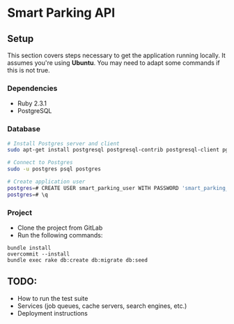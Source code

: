 # Smart Parking API

## Setup

This section covers steps necessary to get the application running locally.
It assumes you're using **Ubuntu**. You may need to adapt some commands if this
is not true.

### Dependencies

- Ruby 2.3.1
- PostgreSQL

### Database

```bash
# Install Postgres server and client
sudo apt-get install postgresql postgresql-contrib postgresql-client pgadmin3

# Connect to Postgres
sudo -u postgres psql postgres

# Create application user
postgres=# CREATE USER smart_parking_user WITH PASSWORD 'smart_parking_pass' CREATEDB;
postgres=# \q
```

### Project

- Clone the project from GitLab
- Run the following commands:

```
bundle install
overcommit --install
bundle exec rake db:create db:migrate db:seed
```

## TODO:

* How to run the test suite
* Services (job queues, cache servers, search engines, etc.)
* Deployment instructions
